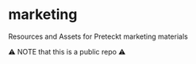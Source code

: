 # marketing
Resources and Assets for Preteckt marketing materials

:warning: NOTE that this is a public repo :warning:
